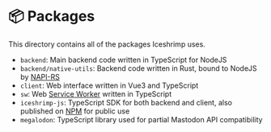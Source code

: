 # 📦 Packages

This directory contains all of the packages Iceshrimp uses.

- `backend`: Main backend code written in TypeScript for NodeJS
- `backend/native-utils`: Backend code written in Rust, bound to NodeJS by [NAPI-RS](https://napi.rs/)
- `client`: Web interface written in Vue3 and TypeScript
- `sw`: Web [Service Worker](https://developer.mozilla.org/en-US/docs/Web/API/Service_Worker_API) written in TypeScript
- `iceshrimp-js`: TypeScript SDK for both backend and client, also published on [NPM](https://www.npmjs.com/package/iceshrimp-js) for public use
- `megalodon`: TypeScript library used for partial Mastodon API compatibility
